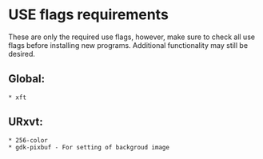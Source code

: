 # USE flags requirements

These are only the required use flags,
however,
make sure to check all use flags before installing new programs.
Additional functionality may still be desired.

## Global:
    * xft
## URxvt:
    * 256-color
    * gdk-pixbuf - For setting of backgroud image
